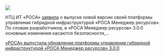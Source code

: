 <!--2025-07-09 13:04:14-->
<div class="yb">
  <div class="rss habr"><img src="https://habrastorage.org/getpro/habr/upload_files/193/922/159/1939221598e63dca3f575e41b54d846e.jpg" /><p>НТЦ ИТ «РОСА» <a href="https://rosa.ru/rosa-menedzher-resursov-3-0-0-pereshel-na-sertificzirovannuyu-os-rosa-hrom/" rel="noopener noreferrer nofollow">заявила</a> о выпуске новой версии своей платформы управления гибридной инфраструктурой «РОСА Менеджер ресурсов». По словам разработчиков, в «РОСА Менеджер ресурсов» 3.0.0 основные изменения касаются безопасности,... <p class="titl"><a href="https://habr.com/ru/news/926300/?utm_source=habrahabr&utm_medium=rss&utm_campaign=926300">«РОСА» выпустила обновление платформы управления гибридной инфраструктурой «РОСА Менеджер ресурсов» 3.0.0</a></p></div>
</div>
